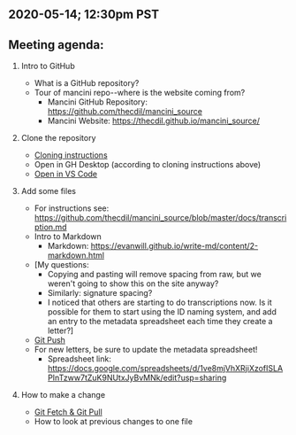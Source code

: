 ## 2020-05-14; 12:30pm PST

## Meeting agenda:
1. Intro to GitHub
	- What is a GitHub repository?
	- Tour of mancini repo--where is the website coming from?
		- Mancini GitHub Repository: <https://github.com/thecdil/mancini_source>
		- Mancini Website: <https://thecdil.github.io/mancini_source/>
	
2. Clone the repository
	- [Cloning instructions](https://lib-static.github.io/howto/howtos/clonegithubrepo.html)
	- Open in GH Desktop (according to cloning instructions above)
	- [Open in VS Code](https://lib-static.github.io/howto/howtos/openrepointexteditor.html)
	
3. Add some files
	- For instructions see: <https://github.com/thecdil/mancini_source/blob/master/docs/transcription.md>
	- Intro to Markdown
		- Markdown: <https://evanwill.github.io/write-md/content/2-markdown.html>
	- [My questions:
		- Copying and pasting will remove spacing from raw, but we weren't going to show this on the site anyway?
		- Similarly: signature spacing?
        - I noticed that others are starting to do transcriptions now. Is it possible for them to start using the ID naming system, and add an entry to the metadata spreadsheet each time they create a letter?]
	- [Git Push](https://lib-static.github.io/howto/howtos/pushpullchanges.html)
	- For new letters, be sure to update the metadata spreadsheet!
		- Spreadsheet link: <https://docs.google.com/spreadsheets/d/1ve8mjVhXRjiXzofISLAPInTzww7tZuK9NUtxJyBvMNk/edit?usp=sharing>
	
4. How to make a change
	- [Git Fetch & Git Pull](https://lib-static.github.io/howto/howtos/pushpullchanges.html)
	- How to look at previous changes to one file